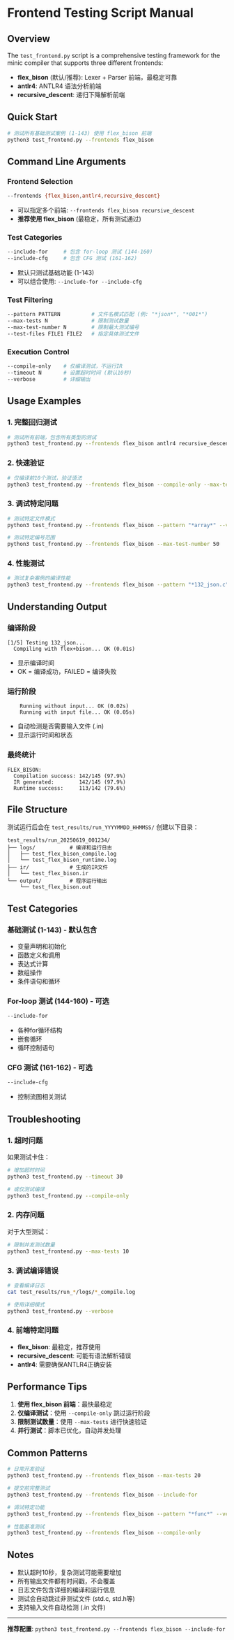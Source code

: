 # Frontend Testing Script Manual

## Overview

The `test_frontend.py` script is a comprehensive testing framework for the minic compiler that supports three different frontends:
- **flex_bison** (默认/推荐): Lexer + Parser 前端，最稳定可靠
- **antlr4**: ANTLR4 语法分析前端
- **recursive_descent**: 递归下降解析前端

## Quick Start

```bash
# 测试所有基础测试案例 (1-143) 使用 flex_bison 前端
python3 test_frontend.py --frontends flex_bison
```

## Command Line Arguments

### Frontend Selection
```bash
--frontends {flex_bison,antlr4,recursive_descent}
```
- 可以指定多个前端: `--frontends flex_bison recursive_descent`
- **推荐使用 flex_bison** (最稳定，所有测试通过)

### Test Categories  
```bash
--include-for     # 包含 for-loop 测试 (144-160)
--include-cfg     # 包含 CFG 测试 (161-162)
```
- 默认只测试基础功能 (1-143)
- 可以组合使用: `--include-for --include-cfg`

### Test Filtering
```bash
--pattern PATTERN          # 文件名模式匹配 (例: "*json*", "*001*")
--max-tests N              # 限制测试数量
--max-test-number N        # 限制最大测试编号
--test-files FILE1 FILE2   # 指定具体测试文件
```

### Execution Control
```bash
--compile-only    # 仅编译测试，不运行IR
--timeout N       # 设置超时时间 (默认10秒)
--verbose         # 详细输出
```

## Usage Examples

### 1. 完整回归测试
```bash
# 测试所有前端，包含所有类型的测试
python3 test_frontend.py --frontends flex_bison antlr4 recursive_descent --include-for --include-cfg
```

### 2. 快速验证
```bash
# 仅编译前10个测试，验证语法
python3 test_frontend.py --frontends flex_bison --compile-only --max-tests 10
```

### 3. 调试特定问题
```bash
# 测试特定文件模式
python3 test_frontend.py --frontends flex_bison --pattern "*array*" --verbose

# 测试特定编号范围
python3 test_frontend.py --frontends flex_bison --max-test-number 50
```

### 4. 性能测试
```bash
# 测试复杂案例的编译性能
python3 test_frontend.py --frontends flex_bison --pattern "*132_json.c" --timeout 30
```

## Understanding Output

### 编译阶段
```
[1/5] Testing 132_json...
  Compiling with flex+bison... OK (0.01s)
```
- 显示编译时间
- OK = 编译成功，FAILED = 编译失败

### 运行阶段
```
    Running without input... OK (0.02s)
    Running with input file... OK (0.05s) 
```
- 自动检测是否需要输入文件 (.in)
- 显示运行时间和状态

### 最终统计
```
FLEX_BISON:
  Compilation success: 142/145 (97.9%)
  IR generated:        142/145 (97.9%)
  Runtime success:     113/142 (79.6%)
```

## File Structure

测试运行后会在 `test_results/run_YYYYMMDD_HHMMSS/` 创建以下目录：

```
test_results/run_20250619_001234/
├── logs/           # 编译和运行日志
│   ├── test_flex_bison_compile.log
│   └── test_flex_bison_runtime.log
├── ir/             # 生成的IR文件  
│   └── test_flex_bison.ir
└── output/         # 程序运行输出
    └── test_flex_bison.out
```

## Test Categories

### 基础测试 (1-143) - 默认包含
- 变量声明和初始化
- 函数定义和调用  
- 表达式计算
- 数组操作
- 条件语句和循环

### For-loop 测试 (144-160) - 可选
```bash
--include-for
```
- 各种for循环结构
- 嵌套循环
- 循环控制语句

### CFG 测试 (161-162) - 可选  
```bash
--include-cfg
```
- 控制流图相关测试

## Troubleshooting

### 1. 超时问题
如果测试卡住：
```bash
# 增加超时时间
python3 test_frontend.py --timeout 30

# 或仅测试编译
python3 test_frontend.py --compile-only
```

### 2. 内存问题
对于大型测试：
```bash
# 限制并发测试数量
python3 test_frontend.py --max-tests 10
```

### 3. 调试编译错误
```bash
# 查看编译日志
cat test_results/run_*/logs/*_compile.log

# 使用详细模式
python3 test_frontend.py --verbose
```

### 4. 前端特定问题
- **flex_bison**: 最稳定，推荐使用
- **recursive_descent**: 可能有语法解析错误
- **antlr4**: 需要确保ANTLR4正确安装

## Performance Tips

1. **使用 flex_bison 前端**：最快最稳定
2. **仅编译测试**：使用 `--compile-only` 跳过运行阶段
3. **限制测试数量**：使用 `--max-tests` 进行快速验证
4. **并行测试**：脚本已优化，自动并发处理

## Common Patterns

```bash
# 日常开发验证
python3 test_frontend.py --frontends flex_bison --max-tests 20

# 提交前完整测试
python3 test_frontend.py --frontends flex_bison --include-for

# 调试特定功能
python3 test_frontend.py --frontends flex_bison --pattern "*func*" --verbose

# 性能基准测试  
python3 test_frontend.py --frontends flex_bison --compile-only
```

## Notes

- 默认超时10秒，复杂测试可能需要增加
- 所有输出文件都有时间戳，不会覆盖
- 日志文件包含详细的编译和运行信息
- 测试会自动跳过非测试文件 (std.c, std.h等)
- 支持输入文件自动检测 (.in 文件)

---

**推荐配置**: `python3 test_frontend.py --frontends flex_bison --include-for` 